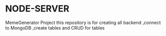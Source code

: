 # NODE-SERVER
MemeGenerator Project
this repository is for creating all backend 
,connect to MongoDB 
,create tables
and CRUD for tables
